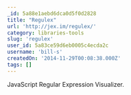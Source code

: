 ```yaml
---
_id: 5a88e1aebd6dca0d5f0d2828
title: "Regulex"
url: 'http://jex.im/regulex/'
category: libraries-tools
slug: 'regulex'
user_id: 5a83ce59d6eb0005c4ecda2c
username: 'bill-s'
createdOn: '2014-11-29T00:08:38.000Z'
tags: []
---
```


JavaScript Regular Expression Visualizer.
